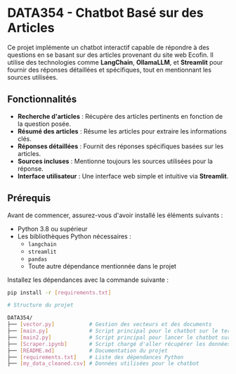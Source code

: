 # DATA354 - Chatbot Basé sur des Articles

Ce projet implémente un chatbot interactif capable de répondre à des questions en se basant sur des articles provenant du site web Ecofin. Il utilise des technologies comme **LangChain**, **OllamaLLM**, et **Streamlit** pour fournir des réponses détaillées et spécifiques, tout en mentionnant les sources utilisées.

## Fonctionnalités 

- **Recherche d'articles** : Récupère des articles pertinents en fonction de la question posée.
- **Résumé des articles** : Résume les articles pour extraire les informations clés.
- **Réponses détaillées** : Fournit des réponses spécifiques basées sur les articles.
- **Sources incluses** : Mentionne toujours les sources utilisées pour la réponse.
- **Interface utilisateur** : Une interface web simple et intuitive via **Streamlit**.


## Prérequis

Avant de commencer, assurez-vous d'avoir installé les éléments suivants :

- Python 3.8 ou supérieur
- Les bibliothèques Python nécessaires :
  - `langchain`
  - `streamlit`
  - `pandas`
  - Toute autre dépendance mentionnée dans le projet

Installez les dépendances avec la commande suivante :
```bash
pip install -r [requirements.txt]

# Structure du projet

DATA354/
├── [vector.py]           # Gestion des vecteurs et des documents
├── [main.py]             # Script principal pour le chatbot sur le terminal (python .\main.py)
├── [main2.py]            # Script principal pour lancer le chatbot sur streamlit (streamlit run main2.py)
├── [Scraper.ipynb]       # Script chargé d'aller récupérer les données sur le site Ecofin
├── [README.md]           # Documentation du projet
├── [requirements.txt]    # Liste des dépendances Python
├── [my_data_cleaned.csv] # Données utilisées pour le chatbot
